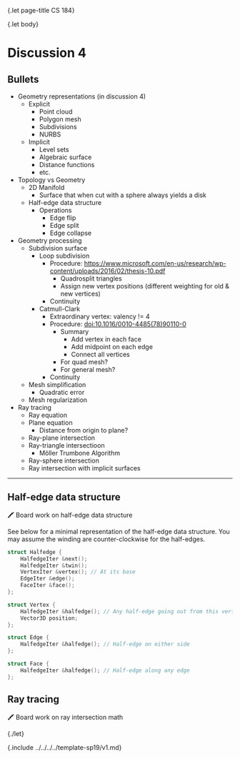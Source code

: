 {.let page-title CS 184}

{.let body}

# Discussion 4

## Bullets

- Geometry representations (in discussion 4)
    - Explicit
        - Point cloud
        - Polygon mesh
        - Subdivisions
        - NURBS
    - Implicit
        - Level sets
        - Algebraic surface
        - Distance functions
        - etc.
- Topology vs Geometry
    - 2D Manifold
        - Surface that when cut with a sphere always yields a disk
    - Half-edge data structure
        - Operations
            - Edge flip
            - Edge split
            - Edge collapse
- Geometry processing
    - Subdivision surface
        - Loop subdivision
            - Procedure: https://www.microsoft.com/en-us/research/wp-content/uploads/2016/02/thesis-10.pdf
                - Quadrosplit triangles
                - Assign new vertex positions (different weighting for old & new vertices)
            - Continuity
        - Catmull-Clark
            - Extraordinary vertex: valency != 4
            - Procedure: [doi:10.1016/0010-4485(78)90110-0](https://doi.org/10.1016%2F0010-4485%2878%2990110-0)
                - Summary
                    - Add vertex in each face
                    - Add midpoint on each edge
                    - Connect all vertices
                - For quad mesh?
                - For general mesh?
            - Continuity
    - Mesh simplification
        - Quadratic error
    - Mesh regularization
- Ray tracing
    - Ray equation
    - Plane equation
        - Distance from origin to plane?
    - Ray-plane intersection
    - Ray-triangle intersectioon
        - Möller Trumbone Algorithm
    - Ray-sphere intersection
    - Ray intersection with implicit surfaces

---

## Half-edge data structure

🖍 Board work on half-edge data structure

See below for a minimal representation of the half-edge data structure. You may assume the winding are counter-clockwise for the half-edges.

```c++
struct Halfedge {
    HalfedgeIter &next();
    HalfedgeIter &twin();
    VertexIter &vertex(); // At its base
    EdgeIter &edge();
    FaceIter &face();
};

struct Vertex {
    HalfedgeIter &halfedge(); // Any half-edge going out from this vertex
    Vector3D position;
};

struct Edge {
    HalfedgeIter &halfedge(); // Half-edge on either side
};

struct Face {
    HalfedgeIter &halfedge(); // Half-edge along any edge
};
```

## Ray tracing

🖍 Board work on ray intersection math

{./let}

{.include ../../../../template-sp19/v1.md}

